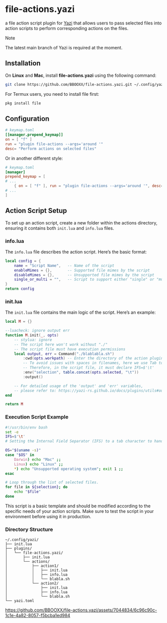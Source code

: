 # file-actions.yazi

a file action script plugin for [Yazi](https://github.com/sxyazi/yazi) that allows users to pass selected files into action scripts to perform corresponding actions on the files.

> [!NOTE]
> The latest main branch of Yazi is required at the moment.

## Installation
On **Linux** and **Mac**, install **file-actions.yazi** using the following command:
```sh
git clone https://github.com/BBOOXX/file-actions.yazi.git ~/.config/yazi/plugins/file-actions.yazi
```

For Termux users, you need to install file first:
```sh
pkg install file
```

## Configuration
```toml
# keymap.toml
[[manager.prepend_keymap]]
on = [ "f" ]
run = "plugin file-actions --args='around '"
desc= "Perform actions on selected files"
```

Or in another different style:
```toml
# keymap.toml
[manager]
prepend_keymap = [
# ...
	{ on = [ "f" ], run = "plugin file-actions --args='around '", desc= "Perform actions on selected files"},
# ...
]
```

## Action Script Setup
To set up an action script, create a new folder within the actions directory, ensuring it contains both `init.lua` and `info.lua` files.

### info.lua
The `info.lua` file describes the action script. Here’s the basic format:
```lua
local config = {
	name = "Script Name",   -- Name of the script
	enableMimes = {},       -- Supported file mimes by the script
	disableMimes = {},      -- Unsupported file mimes by the script
	single_or_multi = "",   -- Script to support either "single" or "multi" file, or both.
}
return config
```

### init.lua
The `init.lua` file contains the main logic of the script. Here’s an example:
```lua
local M = {}

--luacheck: ignore output err
function M.init(_, opts)
	-- stylua: ignore
	-- The script here won't work without "./"
	-- The script file must have execution permissions
	local output, err = Command("./blablabla.sh")
		:cwd(opts.workpath) -- Enter the directory of the action plugin
		-- To avoid issues with spaces in filenames, here we use Tab to separate
		-- Therefore, in the script file, it must declare IFS=$'\t'
		:env("selection", table.concat(opts.selected, "\t"))
		:output()

	-- For detailed usage of the 'output' and 'err' variables,
	-- please refer to: https://yazi-rs.github.io/docs/plugins/utils#output
end

return M
```

### Execution Script Example

```bash
#!/usr/bin/env bash
set -e
IFS=$'\t'
# Setting the Internal Field Separator (IFS) to a tab character to handle file names with spaces.

OS="$(uname -s)"
case "$OS" in
	Darwin) echo "Mac" ;;
	Linux) echo "Linux" ;;
	*) echo "Unsupported operating system"; exit 1 ;;
esac

# Loop through the list of selected files.
for file in ${selection}; do
	echo "$file" 
done
```

This script is a basic template and should be modified according to the specific needs of your action scripts. Make sure to test the script in your environment before using it in production.

### Directory Structure
```
~/.config/yazi/
├── init.lua
├── plugins/
│   └── file-actions.yazi/
│       ├── init.lua
│       └── actions/
│           ├── action1/
│           │   ├── init.lua
│           │   ├── info.lua
│           │   └── blabla.sh
│           └── action2/
│               ├── init.lua
│               ├── info.lua
│               └── blabla.sh
└── yazi.toml
```

https://github.com/BBOOXX/file-actions.yazi/assets/7044834/6c96c90c-1c1e-4a82-8057-f5bcba1ed984
